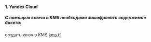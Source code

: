 #### 1. Yandex Cloud

##### С помощью ключа в KMS необходимо зашифровать содержимое бакета:

создать ключ в KMS [kms.tf]()
